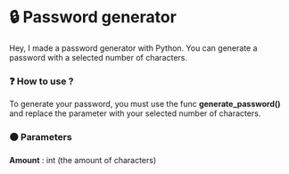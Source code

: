 # 🔒 Password generator 

Hey, I made a password generator with Python. You can generate a password with a selected number of characters.

### ❓ How to use ?

To generate your password, you must use the func **generate_password()** and replace the parameter with your selected number of characters.

### ⚫ Parameters

**Amount** : int (the amount of characters)
